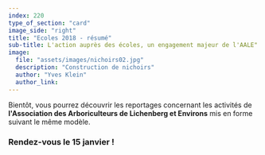 ```yaml
---
index: 220
type_of_section: "card"
image_side: "right"
title: "Ecoles 2018 - résumé"
sub-title: L'action auprès des écoles, un engagement majeur de l'AALE"
image:
  file: "assets/images/nichoirs02.jpg"
  description: "Construction de nichoirs"
  author: "Yves Klein"
  author_link: 
---
```

  <p class="text-intro">Bientôt, vous pourrez découvrir les reportages concernant les activités de <b>l'Association des Arboriculteurs de Lichenberg et Environs</b> mis en forme suivant le même modèle.</p>
  <h3 class="anime zoomIn">Rendez-vous le 15 janvier !</h3>
      